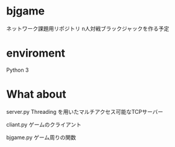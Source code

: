 # bjgame
ネットワーク課題用リポジトリ
n人対戦ブラックジャックを作る予定

# enviroment
Python 3

# What about
server.py
Threading を用いたマルチアクセス可能なTCPサーバー


cliant.py
ゲームのクライアント

bjgame.py
ゲーム周りの関数
